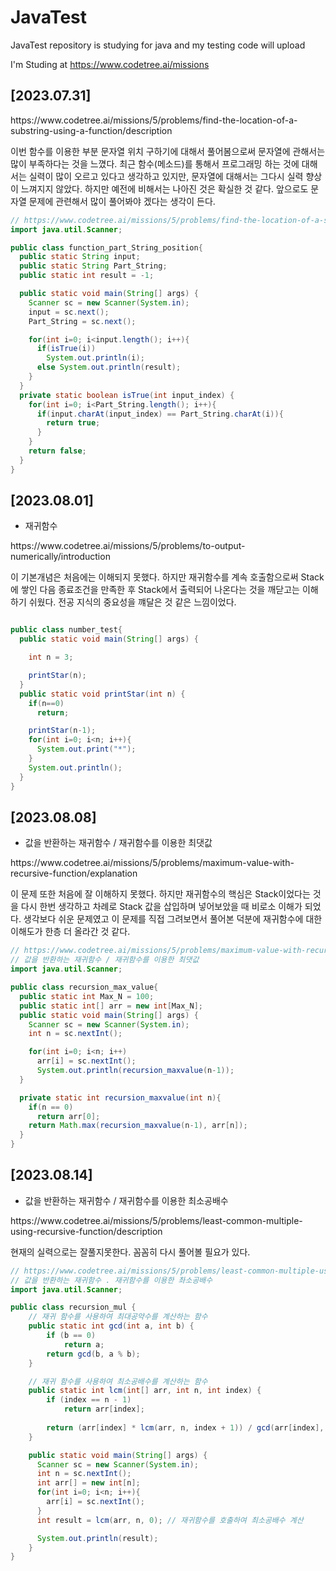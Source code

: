 # JavaTest

JavaTest repository is studying for java and my testing code will upload

I'm Studing at https://www.codetree.ai/missions

## [2023.07.31]

<p>https://www.codetree.ai/missions/5/problems/find-the-location-of-a-substring-using-a-function/description<p>
이번 함수를 이용한 부분 문자열 위치 구하기에 대해서 풀어봄으로써 문자열에 관해서는 많이 부족하다는 것을 느꼈다. 최근 함수(메소드)를 통해서 프로그래밍 하는 것에 대해서는 실력이 많이 오르고 있다고 생각하고 있지만, 문자열에 대해서는 그다시 실력 향상이 느껴지지 않았다. 하지만 예전에 비해서는 나아진 것은 확실한 것 같다. 앞으로도 문자열 문제에 관련해서 많이 풀어봐야 겠다는 생각이 든다.

```java
// https://www.codetree.ai/missions/5/problems/find-the-location-of-a-substring-using-a-function/description
import java.util.Scanner;

public class function_part_String_position{
  public static String input;
  public static String Part_String;
  public static int result = -1;

  public static void main(String[] args) {
    Scanner sc = new Scanner(System.in);
    input = sc.next();
    Part_String = sc.next();

    for(int i=0; i<input.length(); i++){
      if(isTrue(i))
        System.out.println(i);
      else System.out.println(result);
    }
  }
  private static boolean isTrue(int input_index) {
    for(int i=0; i<Part_String.length(); i++){
      if(input.charAt(input_index) == Part_String.charAt(i)){
        return true;
      }
    }
    return false;
  }
}
```

## [2023.08.01]

- 재귀함수
<p>https://www.codetree.ai/missions/5/problems/to-output-numerically/introduction</p>
이 기본개념은 처음에는 이해되지 못했다. 하지만 재귀함수를 계속 호출함으로써 Stack에 쌓인 다음 종료조건을 만족한 후 Stack에서 출력되어 나온다는 것을 깨닫고는 이해하기 쉬웠다. 전공 지식의 중요성을 꺠달은 것 같은 느낌이었다.

```java

public class number_test{
  public static void main(String[] args) {

    int n = 3;

    printStar(n);
  }
  public static void printStar(int n) {
    if(n==0)
      return;

    printStar(n-1);
    for(int i=0; i<n; i++){
      System.out.print("*");
    }
    System.out.println();
  }
}
```

## [2023.08.08]

- 값을 반환하는 재귀함수 / 재귀함수를 이용한 최댓값
<p>https://www.codetree.ai/missions/5/problems/maximum-value-with-recursive-function/explanation</p>
이 문제 또한 처음에 잘 이해하지 못했다. 하지만 재귀함수의 핵심은 Stack이었다는 것을 다시 한번 생각하고 차례로 Stack 값을 삽입하며 넣어보았을 때 비로소 이해가 되었다. 생각보다 쉬운 문제였고 이 문제를 직접 그려보면서 풀어본 덕분에 재귀함수에 대한 이해도가 한층 더 올라간 것 같다.

```java
// https://www.codetree.ai/missions/5/problems/maximum-value-with-recursive-function/explanation
// 값을 반환하는 재귀함수 / 재귀함수를 이용한 최댓값
import java.util.Scanner;

public class recursion_max_value{
  public static int Max_N = 100;
  public static int[] arr = new int[Max_N];
  public static void main(String[] args) {
    Scanner sc = new Scanner(System.in);
    int n = sc.nextInt();

    for(int i=0; i<n; i++)
      arr[i] = sc.nextInt();
      System.out.println(recursion_maxvalue(n-1));
  }

  private static int recursion_maxvalue(int n){
    if(n == 0)
      return arr[0];
    return Math.max(recursion_maxvalue(n-1), arr[n]);
  }
}
```


## [2023.08.14]

- 값을 반환하는 재귀함수 / 재귀함수를 이용한 최소공배수
<p>https://www.codetree.ai/missions/5/problems/least-common-multiple-using-recursive-function/description</p>
현재의 실력으로는 잘풀지못한다. 꼼꼼히 다시 풀어볼 필요가 있다.

```java
// https://www.codetree.ai/missions/5/problems/least-common-multiple-using-recursive-function/description
// 값을 반환하는 재귀함수 . 재귀함수를 이용한 촤소공배수
import java.util.Scanner;

public class recursion_mul {
    // 재귀 함수를 사용하여 최대공약수를 계산하는 함수
    public static int gcd(int a, int b) {
        if (b == 0)
            return a;
        return gcd(b, a % b);
    }

    // 재귀 함수를 사용하여 최소공배수를 계산하는 함수
    public static int lcm(int[] arr, int n, int index) {
        if (index == n - 1)
            return arr[index];
        
        return (arr[index] * lcm(arr, n, index + 1)) / gcd(arr[index], lcm(arr, n, index + 1));
    }

    public static void main(String[] args) {
      Scanner sc = new Scanner(System.in);
      int n = sc.nextInt();
      int arr[] = new int[n];
      for(int i=0; i<n; i++){
        arr[i] = sc.nextInt();
      }
      int result = lcm(arr, n, 0); // 재귀함수를 호출하여 최소공배수 계산

      System.out.println(result);
    }
}

```


